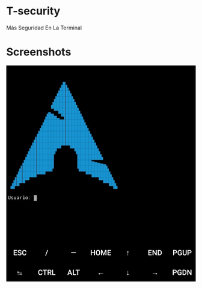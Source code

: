 # T-security
Más Seguridad En La Terminal 

# Screenshots
![imagen.jpg](https://github.com/Anonymous-Zpt/Archivos/blob/master/T-security/IMG_20200603_205954.jpg) 
